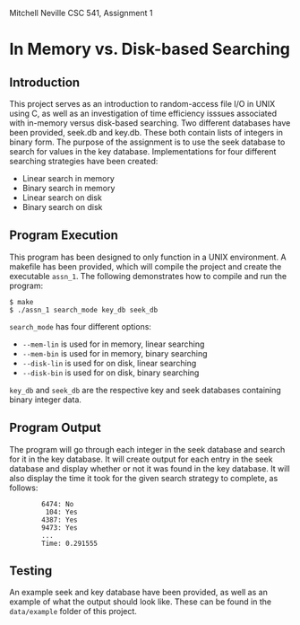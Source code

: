 Mitchell Neville
CSC 541, Assignment 1

# In Memory vs. Disk-based Searching

## Introduction

This project serves as an introduction to random-access file I/O in UNIX
using C, as well as an investigation of time efficiency isssues associated
with in-memory versus disk-based searching. Two different databases have
been provided, seek.db and key.db. These both contain lists of integers in
binary form. The purpose of the assignment is to use the seek database to
search for values in the key database. Implementations for four 
different searching strategies have been created:

- Linear search in memory
- Binary search in memory
- Linear search on disk
- Binary search on disk

## Program Execution

This program has been designed to only function in a UNIX environment. A
makefile has been provided, which will compile the project and create the
executable ```assn_1```. The following demonstrates how to compile and
run the program:

```
$ make
$ ./assn_1 search_mode key_db seek_db
```

```search_mode``` has four different options:

- ```--mem-lin``` is used for in memory, linear searching
- ```--mem-bin``` is used for in memory, binary searching
- ```--disk-lin``` is used for on disk, linear searching
- ```--disk-bin``` is used for on disk, binary searching

```key_db``` and ```seek_db``` are the respective key and seek databases
containing binary integer data. 

## Program Output

The program will go through each integer in the seek database and search
for it in the key database. It will create output for each entry in the
seek database and display whether or not it was found in the key database.
It will also display the time it took for the given search strategy to
complete, as follows:

```
        6474: No
         104: Yes
        4387: Yes
        9473: Yes
		...
		Time: 0.291555
```

## Testing

An example seek and key database have been provided, as well as an 
example of what the output should look like. These can be found in the
```data/example``` folder of this project.

